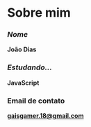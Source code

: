 # Sobre mim

### _Nome_
**João Dias**

### _Estudando..._
**JavaScript**

### Email de contato
**gaisgamer.18@gmail.com**
